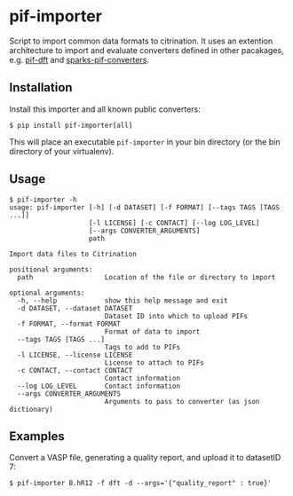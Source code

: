 # pif-importer

Script to import common data formats to citrination.
It uses an extention architecture to import and evaluate converters defined in other pacakages, e.g. [pif-dft](https://github.com/CitrineInformatics/pif-dft) and [sparks-pif-converters](https://github.com/CitrineInformatics/sparks-pif-converters).

## Installation

Install this importer and all known public converters:
```
$ pip install pif-importer[all]
```
This will place an executable `pif-importer` in your bin directory (or the bin directory of your virtualenv).

## Usage
```
$ pif-importer -h
usage: pif-importer [-h] [-d DATASET] [-f FORMAT] [--tags TAGS [TAGS ...]]
                    [-l LICENSE] [-c CONTACT] [--log LOG_LEVEL]
                    [--args CONVERTER_ARGUMENTS]
                    path

Import data files to Citrination

positional arguments:
  path                  Location of the file or directory to import

optional arguments:
  -h, --help            show this help message and exit
  -d DATASET, --dataset DATASET
                        Dataset ID into which to upload PIFs
  -f FORMAT, --format FORMAT
                        Format of data to import
  --tags TAGS [TAGS ...]
                        Tags to add to PIFs
  -l LICENSE, --license LICENSE
                        License to attach to PIFs
  -c CONTACT, --contact CONTACT
                        Contact information
  --log LOG_LEVEL       Contact information
  --args CONVERTER_ARGUMENTS
                        Arguments to pass to converter (as json dictionary)
```

## Examples

Convert a VASP file, generating a quality report, and upload it to datasetID 7:
```
$ pif-importer B.hR12 -f dft -d --args='{"quality_report" : true}'
```
